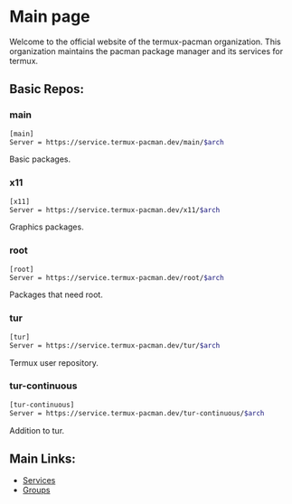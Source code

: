# Main page
Welcome to the official website of the termux-pacman organization. This organization maintains the pacman package manager and its services for termux.  

## Basic Repos:
### main
```bash
[main]
Server = https://service.termux-pacman.dev/main/$arch
```
Basic packages.

### x11
```bash
[x11]
Server = https://service.termux-pacman.dev/x11/$arch
```
Graphics packages.

### root
```bash
[root]
Server = https://service.termux-pacman.dev/root/$arch
```
Packages that need root.

### tur
```bash
[tur]
Server = https://service.termux-pacman.dev/tur/$arch
```
Termux user repository.

### tur-continuous
```bash
[tur-continuous]
Server = https://service.termux-pacman.dev/tur-continuous/$arch
```
Addition to tur.

## Main Links:
- [Services](/list_services)
- [Groups](/list_groups)
<!--- - [Donate](/donate) -->
